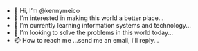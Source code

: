 - 👋 Hi, I’m @kennymeico
- 👀 I’m interested in making this world a better place...
- 🌱 I’m currently learning information systems and technology...
- 💞️ I’m looking to solve the problems in this world today...
- 📫 How to reach me ...send me an email, i'll reply...

<!---
kennymeico/kennymeico is a ✨ special ✨ repository because its `README.md` (this file) appears on your GitHub profile.
You can click the Preview link to take a look at your changes.
--->
